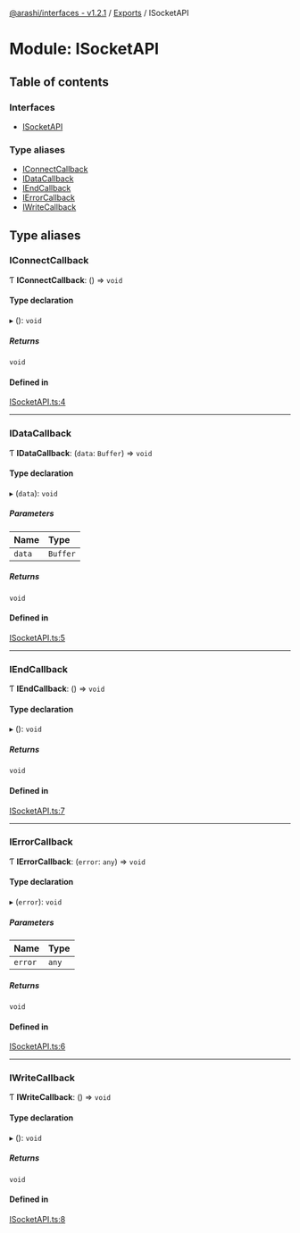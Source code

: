 [@arashi/interfaces - v1.2.1](../README.md) / [Exports](../modules.md) / ISocketAPI

# Module: ISocketAPI

## Table of contents

### Interfaces

- [ISocketAPI](../interfaces/ISocketAPI.ISocketAPI-1.md)

### Type aliases

- [IConnectCallback](ISocketAPI.md#iconnectcallback)
- [IDataCallback](ISocketAPI.md#idatacallback)
- [IEndCallback](ISocketAPI.md#iendcallback)
- [IErrorCallback](ISocketAPI.md#ierrorcallback)
- [IWriteCallback](ISocketAPI.md#iwritecallback)

## Type aliases

### IConnectCallback

Ƭ **IConnectCallback**: () => `void`

#### Type declaration

▸ (): `void`

##### Returns

`void`

#### Defined in

[ISocketAPI.ts:4](https://github.com/arashijs/interfaces/blob/0089507/src/ISocketAPI.ts#L4)

___

### IDataCallback

Ƭ **IDataCallback**: (`data`: `Buffer`) => `void`

#### Type declaration

▸ (`data`): `void`

##### Parameters

| Name | Type |
| :------ | :------ |
| `data` | `Buffer` |

##### Returns

`void`

#### Defined in

[ISocketAPI.ts:5](https://github.com/arashijs/interfaces/blob/0089507/src/ISocketAPI.ts#L5)

___

### IEndCallback

Ƭ **IEndCallback**: () => `void`

#### Type declaration

▸ (): `void`

##### Returns

`void`

#### Defined in

[ISocketAPI.ts:7](https://github.com/arashijs/interfaces/blob/0089507/src/ISocketAPI.ts#L7)

___

### IErrorCallback

Ƭ **IErrorCallback**: (`error`: `any`) => `void`

#### Type declaration

▸ (`error`): `void`

##### Parameters

| Name | Type |
| :------ | :------ |
| `error` | `any` |

##### Returns

`void`

#### Defined in

[ISocketAPI.ts:6](https://github.com/arashijs/interfaces/blob/0089507/src/ISocketAPI.ts#L6)

___

### IWriteCallback

Ƭ **IWriteCallback**: () => `void`

#### Type declaration

▸ (): `void`

##### Returns

`void`

#### Defined in

[ISocketAPI.ts:8](https://github.com/arashijs/interfaces/blob/0089507/src/ISocketAPI.ts#L8)
